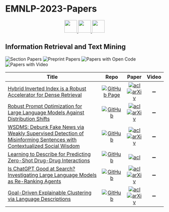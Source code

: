 # EMNLP-2023-Papers

<div align="center">
    <a href="https://github.com/DmitryRyumin/EMNLP-2023-Papers/blob/main/sections/language-modeling-and-analysis-of-language-models.md">
        <img src="https://cdn.jsdelivr.net/gh/DmitryRyumin/NewEraAI-Papers@main/images/left.svg" width="40" alt="" />
    </a>
    <a href="https://github.com/DmitryRyumin/EMNLP-2023-Papers/">
        <img src="https://cdn.jsdelivr.net/gh/DmitryRyumin/NewEraAI-Papers@main/images/home.svg" width="40" alt="" />
    </a>
    <a href="https://github.com/DmitryRyumin/EMNLP-2023-Papers/blob/main/sections/linguistic-theories-cognitive-modeling-and-psycholinguistics.md">
        <img src="https://cdn.jsdelivr.net/gh/DmitryRyumin/NewEraAI-Papers@main/images/right.svg" width="40" alt="" />
    </a>
</div>

## Information Retrieval and Text Mining

![Section Papers](https://img.shields.io/badge/Section%20Papers-6-42BA16) ![Preprint Papers](https://img.shields.io/badge/Preprint%20Papers-5-b31b1b) ![Papers with Open Code](https://img.shields.io/badge/Papers%20with%20Open%20Code-5-1D7FBF) ![Papers with Video](https://img.shields.io/badge/Papers%20with%20Video-0-FF0000)

<!-- 214 -->
| **Title** | **Repo** | **Paper** | **Video** |
|-----------|:--------:|:---------:|:---------:|
| [Hybrid Inverted Index is a Robust Accelerator for Dense Retrieval](https://aclanthology.org/2023.emnlp-main.116) | [![GitHub Page](https://img.shields.io/badge/GitHub-Page-159957.svg)](https://github.com/namespace-Pt/Adon/tree/HI2) | [![acl](https://img.shields.io/badge/pdf-ACL%20Anthology-CBCBCC.svg)](https://aclanthology.org/2023.emnlp-main.116.pdf) <br /> [![arXiv](https://img.shields.io/badge/arXiv-2210.05521-b31b1b.svg)](http://arxiv.org/abs/2210.05521) | :heavy_minus_sign: |
| [Robust Prompt Optimization for Large Language Models Against Distribution Shifts](https://aclanthology.org/2023.emnlp-main.95) | [![GitHub](https://img.shields.io/github/stars/li-moxin/GPO)](https://github.com/li-moxin/GPO) | [![acl](https://img.shields.io/badge/pdf-ACL%20Anthology-CBCBCC.svg)](https://aclanthology.org/2023.emnlp-main.95.pdf) <br /> [![arXiv](https://img.shields.io/badge/arXiv-2305.13954-b31b1b.svg)](http://arxiv.org/abs/2305.13954) | :heavy_minus_sign: |
| [WSDMS: Debunk Fake News via Weakly Supervised Detection of Misinforming Sentences with Contextualized Social Wisdom](https://aclanthology.org/2023.emnlp-main.94) | [![GitHub](https://img.shields.io/github/stars/HKBUNLP/WSDMS-EMNLP2023)](https://github.com/HKBUNLP/WSDMS-EMNLP2023) | [![acl](https://img.shields.io/badge/pdf-ACL%20Anthology-CBCBCC.svg)](https://aclanthology.org/2023.emnlp-main.94.pdf) <br /> [![arXiv](https://img.shields.io/badge/arXiv-2310.16579-b31b1b.svg)](http://arxiv.org/abs/2310.16579) | :heavy_minus_sign: |
| [Learning to Describe for Predicting Zero-Shot Drug-Drug Interactions](https://aclanthology.org/2023.emnlp-main.918) | [![GitHub](https://img.shields.io/github/stars/zhufq00/DDIs-Prediction)](https://github.com/zhufq00/DDIs-Prediction) | [![acl](https://img.shields.io/badge/pdf-ACL%20Anthology-CBCBCC.svg)](https://aclanthology.org/2023.emnlp-main.918.pdf) | :heavy_minus_sign: |
| [Is ChatGPT Good at Search? Investigating Large Language Models as Re-Ranking Agents](https://aclanthology.org/2023.emnlp-main.923) | [![GitHub](https://img.shields.io/github/stars/sunnweiwei/RankGPT)](https://github.com/sunnweiwei/RankGPT) | [![acl](https://img.shields.io/badge/pdf-ACL%20Anthology-CBCBCC.svg)](https://aclanthology.org/2023.emnlp-main.923.pdf) <br /> [![arXiv](https://img.shields.io/badge/arXiv-2304.09542-b31b1b.svg)](http://arxiv.org/abs/2304.09542) | :heavy_minus_sign: |
| [Goal-Driven Explainable Clustering via Language Descriptions](https://aclanthology.org/2023.emnlp-main.657) | [![GitHub](https://img.shields.io/github/stars/ZihanWangKi/GoalEx)](https://github.com/ZihanWangKi/GoalEx) | [![acl](https://img.shields.io/badge/pdf-ACL%20Anthology-CBCBCC.svg)](https://aclanthology.org/2023.emnlp-main.657.pdf) <br /> [![arXiv](https://img.shields.io/badge/arXiv-2305.13749-b31b1b.svg)](http://arxiv.org/abs/2305.13749) | :heavy_minus_sign: |
